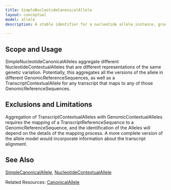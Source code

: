 ```yaml
---
title: SimpleNucleotideCanonicalAllele
layout: conceptual
model: allele
description: A stable identifier for a nucleotide allele instance, grouping together the different ways that the allele might be described across different versions of different GenomeReferences and TranscriptReferenceSequences.

---
```


Scope and Usage
---------------

SimpleNucleotideCanonicalAlleles aggregate different NucleotideContextualAlleles that are different representations of the same genetic variation.   Potentially, this aggregates all the versions of the allele in different GenomicReferenceSequences, as well as a TranscriptContextualAllele for any transcript that maps to any of those GenomicReferenceSequences.

Exclusions and Limitations
--------------------------

Aggregation of TranscriptContextualAlleles with GenomicContextualAlleles requires the mapping of a TranscriptReferenceSequence to a GenomicReferenceSequence, and the identification of the Alleles will depend on the details of the mapping process.  A more complete version of the allele model would incorporate information about the transcript alignment.

See Also
--------

[SimpleCanonicalAllele](simple_canonical_allele.html), [NucleotideContextualAllele](nucleotide_contextual_allele.html)

Related Resources: [CanonicalAllele](/allele/resource/canonical_allele/index.html)
